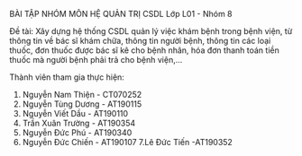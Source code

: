 BÀI TẬP NHÓM MÔN HỆ QUẢN TRỊ CSDL
Lớp L01 - Nhóm 8

Đề tài: Xây dựng hệ thống CSDL quản lý việc khám bệnh trong bệnh viện, từ thông tin về bác sĩ khám chữa, 
thông tin người bệnh, thông tin các loại thuốc, đơn thuốc được bác sĩ kê cho bệnh nhân, hóa đơn thanh toán
tiền thuốc mà người bệnh phải trả cho bệnh viện,...

Thành viên tham gia thực hiện:
1. Nguyễn Nam Thiện     - CT070252
2. Nguyễn Tùng Dương    - AT190115
3. Nguyễn Viết Dầu      - AT190110
4. Trần Xuân Trường     - AT190354
5. Nguyễn Đức Phú       - AT190340
6. Nguyễn Đức Chiến     - AT190107
7.Lê Đức Tiến           -AT190352

